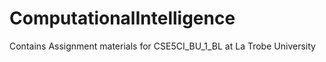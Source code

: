 # ComputationalIntelligence
Contains Assignment materials for CSE5CI_BU_1_BL at La Trobe University
